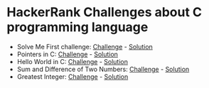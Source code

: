 # HackerRank Challenges about C programming language

- Solve Me First challenge: [Challenge](https://www.hackerrank.com/challenges/solve-me-first/problem) - [Solution](https://github.com/monoprosito/hackerrank_challenges/tree/master/C/solve_me_first)
- Pointers in C: [Challenge](https://www.hackerrank.com/challenges/pointer-in-c/problem) - [Solution](https://github.com/monoprosito/hackerrank_challenges/tree/master/C/pointers_in_c)
- Hello World in C: [Challenge](https://www.hackerrank.com/challenges/hello-world-c/problem) - [Solution](https://github.com/monoprosito/hackerrank_challenges/tree/master/C/hello_world)
- Sum and Difference of Two Numbers: [Challenge](https://www.hackerrank.com/challenges/sum-numbers-c/problem) - [Solution](https://github.com/monoprosito/hackerrank_challenges/tree/master/C/sum_and_difference_of_two_numbers)
- Greatest Integer: [Challenge](https://www.hackerrank.com/challenges/functions-in-c/problem) - [Solution](https://github.com/monoprosito/hackerrank_challenges/tree/master/C/greatest_integer)
